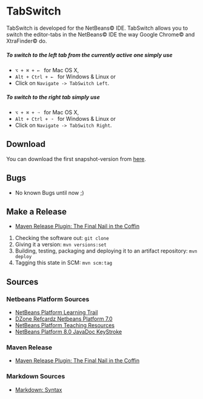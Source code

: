 # TabSwitch
TabSwitch is developed for the NetBeans&copy; IDE.
TabSwitch allows you to switch the editor-tabs in the NetBeans&copy; IDE the way Google Chrome&copy; and XtraFinder&copy; do.

##### To switch to the left tab from the currently active one simply use 

- <code>⌥ + ⌘ + &#8592; </code> for Mac OS X,
- <code>Alt + Ctrl + &#8592; </code> for Windows & Linux or
- Click on <code>Navigate -> TabSwitch Left</code>.

##### To switch to the right tab simply use 

- <code>⌥ + ⌘ + &#10141; </code> for Mac OS X,
- <code>Alt + Ctrl + &#10141; </code> for Windows & Linux or
- Click on <code>Navigate -> TabSwitch Right</code>.

## Download
You can download the first snapshot-version from [here](https://bitbucket.org/Yserz/ownmavenrepo/src/e65db1efd6ef30e5fddbc37daa310469f53b70d3/de/yser/TabSwitcher/1.0-SNAPSHOT/TabSwitcher-1.0-20140417.175008-1.nbm?at=master).

## Bugs
- No known Bugs until now ;)

## Make a Release
- [Maven Release Plugin: The Final Nail in the Coffin](http://axelfontaine.com/blog/final-nail.html)

1. Checking the software out: <code>git clone</code>
2. Giving it a version: <code>mvn versions:set</code>
3. Building, testing, packaging and deploying it to an artifact repository: <code>mvn deploy</code>
4. Tagging this state in SCM: <code>mvn scm:tag</code>

## Sources

### Netbeans Platform Sources
- [NetBeans Platform Learning Trail](https://netbeans.org/features/platform/all-docs.html)
- [DZone Refcardz Netbeans Platform 7.0](http://refcardz.dzone.com/refcardz/netbeans-platform-70)
- [NetBeans Platform Teaching Resources](https://edu.netbeans.org/contrib/slides/netbeans-platform/)
- [NetBeans Platform 8.0 JavaDoc KeyStroke](http://bits.netbeans.org/dev/javadoc/org-openide-util/org/openide/util/Utilities.html#keyToString(javax.swing.KeyStroke))

### Maven Release
- [Maven Release Plugin: The Final Nail in the Coffin](http://axelfontaine.com/blog/final-nail.html)

### Markdown Sources
- [Markdown: Syntax](http://daringfireball.net/projects/markdown/syntax)
